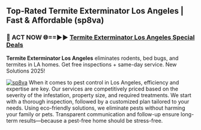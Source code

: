 ## Top-Rated Termite Exterminator Los Angeles | Fast & Affordable (sp8va)

<h3>🐜 ACT NOW 🌐==►► <a href="https://tinyurl.com/yc7vsfwc" rel="nofollow">Termite Exterminator Los Angeles Special Deals</a></h3>

**Termite Exterminator Los Angeles** eliminates rodents, bed bugs, and termites in LA homes. Get free inspections + same-day service. New Solutions 2025!

[![sp8va](https://i.imgur.com/1VzRXn8.jpeg)](https://tinyurl.com/yc7vsfwc)
When it comes to pest control in Los Angeles, efficiency and expertise are key. Our services are competitively priced based on the severity of the infestation, property size, and required treatments. We start with a thorough inspection, followed by a customized plan tailored to your needs. Using eco-friendly solutions, we eliminate pests without harming your family or pets. Transparent communication and follow-up ensure long-term results—because a pest-free home should be stress-free.